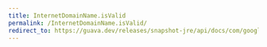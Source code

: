 ```yaml
---
title: InternetDomainName.isValid
permalink: /InternetDomainName.isValid/
redirect_to: https://guava.dev/releases/snapshot-jre/api/docs/com/google/common/net/InternetDomainName.html#isValid-java.lang.String-
---
```


